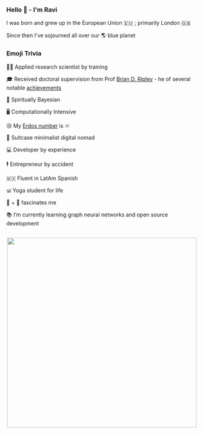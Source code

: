 ### Hello 👋 - I'm Ravi


I was born and grew up in󠁧󠁢󠁥󠁮󠁧󠁿󠁮󠁧󠁿 the European Union 🇪🇺 ; primarily London 🇬🇧

Since then I've sojourned all over our 🌎 blue planet

### Emoji Trivia

👨‍🔬 Applied research scientist by training

🎓 Received doctoral supervision from Prof [Brian D. Ripley](http://www.stats.ox.ac.uk/~ripley/) - he of several notable [achievements](https://en.wikipedia.org/wiki/Brian_D._Ripley)

👻 Spiritually Bayesian

🖥️ Computationally Intensive

😢 My [Erdos number](https://en.wikipedia.org/wiki/Erd%C5%91s_number) is ♾️

🛄 Suitcase minimalist digital nomad

💻 Developer by experience

🕴️ Entrepreneur by accident

🇲🇽 Fluent in LatAm Spanish

🕉️ Yoga student for life

🧠 + 🤖 fascinates me

📚 I’m currently learning graph neural networks and open source development


<h2 align="center"></h2>
<p align="center">
<img src="https://github-readme-stats.vercel.app/api/top-langs/?username=project-delphi&layout=compact&theme=algolia" width="500px">
</p>

